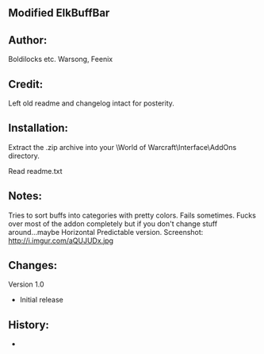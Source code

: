 Modified ElkBuffBar
-------------------


Author:
-----------------
Boldilocks etc.
Warsong, Feenix


Credit:
-----------------
Left old readme and changelog intact for posterity.


Installation:
-----------------
Extract the .zip archive into your \World of Warcraft\Interface\AddOns directory.

Read readme.txt


Notes:
-----------------
Tries to sort buffs into categories with pretty colors. Fails sometimes.
Fucks over most of the addon completely but if you don't change stuff around...maybe
Horizontal Predictable version.
Screenshot: http://i.imgur.com/aQUJUDx.jpg


Changes:
-----------------

Version 1.0
- Initial release


History:
-----------------

-